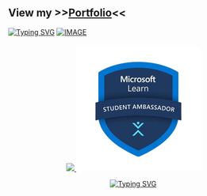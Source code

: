## View my >>[Portfolio](https://delightful-mud-04f7cec10.5.azurestaticapps.net/)<<
[![Typing SVG](https://readme-typing-svg.herokuapp.com?font=Fira+Code&size=24&color=%2336BCF7&lines=🟢+🔴+🟡)](https://github.com/aashut0xhkr)
[![IMAGE](https://raw.githubusercontent.com/codeurzebs/codeurzebs/b953e366ac3ccd6ef125fc9cc95cffdf0edeedec/.github/workflows/Private/ZEBSjava.svg)](https://github.com/aashut0xhkr)
###
<div align="center">
  <a href="https://github.com/codeurzebs/GitHub-Achievements">
  <img src="https://raw.githubusercontent.com/NGUENAZEBS/NGUENAZEBS/c60e5035e3ee35b80f97ee70f87c45d379a81fb7/.github/workflows/Private/AchivmentZEB.svg"/>
  </a>
  <a href="https://mvp.microsoft.com/en-US/studentambassadors/profile/25189185-c672-485c-b5e0-68741b2899dc">
  <img src="https://github.com/codeurzebs/codeurzebs/blob/main/.github/workflows/Private/OIP__1_-removebg-preview.png?raw=true" width="250px"/>
  </a>
</div>
<div align="center">

[![Typing SVG](https://readme-typing-svg.herokuapp.com?font=Fira+Code&size=20&color=%2336BCF7&lines=👉+Join+my+Club)](https://github.com/NGcodeX)
</div>
